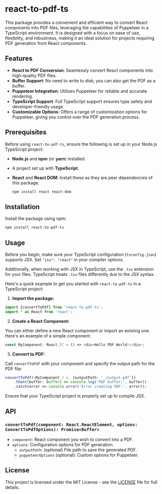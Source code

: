 # react-to-pdf-ts

This package provides a convenient and efficient way to convert React components into PDF files, leveraging the
capabilities of Puppeteer in a TypeScript environment. It is designed with a focus on ease of use, flexibility, and
robustness, making it an ideal solution for projects requiring PDF generation from React components.

## Features

- **React to PDF Conversion**: Seamlessly convert React components into high-quality PDF files.
- **Buffer Support**: No need to write to disk; you can also get the PDF as a buffer.
- **Puppeteer Integration**: Utilizes Puppeteer for reliable and accurate rendering.
- **TypeScript Support**: Full TypeScript support ensures type safety and developer-friendly usage.
- **Customizable Options**: Offers a range of customization options for Puppeteer, giving you control over the PDF
  generation process.

## Prerequisites

Before using `react-to-pdf-ts`, ensure the following is set up in your Node.js TypeScript project:

- **Node.js** and **npm** (or **yarn**) installed.
- A project set up with **TypeScript**.
- **React** and **React DOM**: Install these as they are peer dependencies of this package.

  ```bash
  npm install react react-dom

## Installation

Install the package using npm:

```bash
npm install react-to-pdf-ts
```

## Usage

Before you begin, make sure your TypeScript configuration (`tsconfig.json`) supports JSX. Set `"jsx": "react"` in your
compiler options.

Additionally, when working with JSX in TypeScript, use the `.tsx` extension for your files. TypeScript treats `.tsx`
files differently due to the JSX syntax.

Here's a quick example to get you started with `react-to-pdf-ts` in a TypeScript project:

1. **Import the package:**

```typescript
import {convertToPdf} from 'react-to-pdf-ts';
import * as React from 'react';
```

2. **Create a React Component:**

You can either define a new React component or import an existing one. Here's an example of a simple component:

```typescript
const MyComponent: React.FC = () => <div>Hello PDF World!</div>;
```

3. **Convert to PDF:**

Call `convertToPdf` with your component and specify the output path for the PDF file:

```typescript
convertToPdf(<MyComponent / >, {outputPath: './output.pdf'})
    .then((buffer: Buffer) => console.log('PDF buffer:', buffer))
    .catch(error => console.error('Error creating PDF:', error));
```

Ensure that your TypeScript project is properly set up to compile JSX.

## API

### `convertToPdf(component: React.ReactElement, options: ConvertToPdfOptions): Promise<Buffer>`

- `component`: React component you wish to convert into a PDF.
- `options`: Configuration options for PDF generation.
    - `outputPath`: (optional) File path to save the generated PDF.
    - `puppeteerOptions` (optional): Custom options for Puppeteer.

## License

This project is licensed under the MIT License - see the [LICENSE](LICENSE) file for full details.
